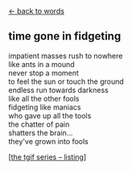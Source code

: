 <div class="goback">
<a href="/words/">&larr; back to words</a>
</div>
<h2>time gone in fidgeting</h2>
<p>impatient masses rush to nowhere<br>
like ants in a mound<br>
never stop a moment<br>
to feel the sun or touch the ground<br>
endless run towards darkness<br>
like all the other fools<br>
fidgeting like maniacs<br>
who gave up all the tools<br>
the chatter of pain<br>
shatters the brain...<br>
they've grown into fools</p>
<p>[<a href="/words/tgif">the tgif series &#0150; listing</a>]</p>
	